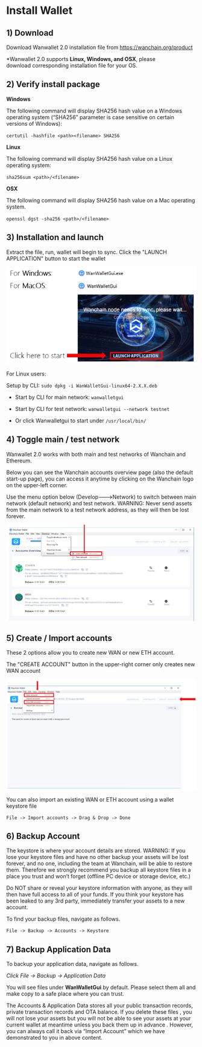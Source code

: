 # Install Wallet
## 1) Download

Download Wanwallet 2.0 installation file from https://wanchain.org/product

*Wanwallet 2.0 supports **Linux, Windows, and OSX**, please download corresponding installation file for your OS.

## 2) Verify install package 

**Windows**

The following command will display SHA256 hash value on a Windows operating system (“SHA256” parameter is case sensitive on certain versions of Windows):

`certutil -hashfile <path><filename> SHA256`

**Linux**

The following command will display SHA256 hash value on a Linux operating system:

`sha256sum <path>/<filename>`

**OSX**

The following command will display SHA256 hash value on a Mac operating system.

`openssl dgst -sha256 <path>/<filename>`

## 3) Installation and launch

Extract the file, run, wallet will begin to sync. Click the "LAUNCH APPLICATION" button to start the wallet

![](media/Wanwalletlaunch.png)


For Linux users: 

Setup by CLI: `sudo dpkg -i WanWalletGui-linux64-2.X.X.deb`

* Start by CLI for main network: `wanwalletgui`                

* Start by CLI for test network: `wanwalletgui --network testnet`

* Or click Wanwalletgui to start under `/usr/local/bin/`

## 4) Toggle main / test network

Wanwallet 2.0 works with both main and test networks of Wanchain and Ethereum.

Below you can see the Wanchain accounts overview page (also the default start-up page), you can access it anytime by clicking on the Wanchain logo on the upper-left corner.   

Use the menu option below (Develop--->Network) to switch between main network (default network) and test network. <span class="warning">WARNING: Never send assets from the main network to a test network address, as they will then be lost forever.</span>

![](media/Wanwallettogglenetwork.png)



## 5) Create / Import accounts

These 2 options allow you to create new WAN or new ETH account. 

The "CREATE ACCOUNT" button in the upper-right corner only creates new WAN account

![](media/Wanwalletcreateaccount.png)

You can also import an existing WAN or ETH account using a wallet keystore file

    File -> Import accounts -> Drag & Drop -> Done


## 6) Backup Account

The keystore is where your account details are stored. <span class="warning">WARNING: If you lose your keystore files and have no other backup your assets will be lost forever, and no one, including the team at Wanchain, will be able to restore them.</span> Therefore we strongly recommend you backup all keystore files in a place you trust and won’t forget (offline PC device or storage device, etc.)

Do NOT share or reveal your keystore information with anyone, as they will then have full access to all of your funds. If you think your keystore has been leaked to any 3rd party, immediately transfer your assets to a new account.

To find your backup files, navigate as follows.

    File -> Backup -> Accounts -> Keystore

## 7) Backup Application Data

To backup your application data, navigate as follows.

*Click File -> Backup -> Application Data*

You will see files under **WanWalletGui** by default. Please select them all and make copy to a safe place where you can trust.

The Accounts & Application Data stores all your public transaction records, private transaction records and OTA balance. If you delete these files , you will not lose your assets but you will not be able to see your assets at your current wallet at meantime unless you back them up in advance . However, you can always call it back via “Import Account” which we have demonstrated to you in above content.


